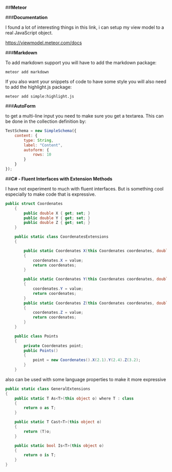 ##**Meteor**

###**Documentation**

I found a lot of interesting things in this link, i can setup my view model to a real JavaScript object.

https://viewmodel.meteor.com/docs

###**Markdown**

To add markdown support you will have to add the markdown package:

```
meteor add markdown
```

If you also want your snippets of code to have some style you will also need to add the highlight.js package:

```
meteor add simple:highlight.js
```

###**AutoForm**

to get a multi-line input you need to make sure you get a textarea. This can be done in the collection definition by:
```js
TestSchema = new SimpleSchema({
    content: {
        type: String,
        label: "Content",
        autoform: {
            rows: 10
        }
    }
});
```
##**C# - Fluent Interfaces with Extension Methods**

I have not experiment to much with fluent interfaces. But is something cool especially to make code that is expressive.

```csharp
public struct Coordenates
    {
        public double X { get; set; }
        public double Y { get; set; }
        public double Z { get; set; }
    }

    public static class CoordenatesExtensions
    {

        public static Coordenates X(this Coordenates coordenates, double value)
        {
            coordenates.X = value;
            return coordenates;
        }

        public static Coordenates Y(this Coordenates coordenates, double value)
        {
            coordenates.Y = value;
            return coordenates;
        }
        public static Coordenates Z(this Coordenates coordenates, double value)
        {
            coordenates.Z = value;
            return coordenates;
        }
    }

    public class Points
    {
        private Coordenates point; 
        public Points()
        {
            point = new Coordenates().X(2.1).Y(2.4).Z(3.2);
        }
    }
```
also can be used with some language properties to make it more expressive
```csharp
public static class GeneralExtensions
{
    public static T As<T>(this object o) where T : class
    {
        return o as T;
    }

    public static T Cast<T>(this object o)
    {
        return (T)o;
    }

    public static bool Is<T>(this object o)
    {
        return o is T;
    }
}
 
```